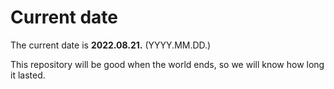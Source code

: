 # Current date

The current date is **2022.08.21.** (YYYY.MM.DD.)

This repository will be good when the world ends, so we will know how long it lasted.